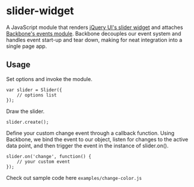 # slider-widget

A JavaScript module that renders [jQuery UI's slider widget](https://jqueryui.com/slider/) and attaches [Backbone's events module](http://backbonejs.org/#Events). Backbone decouples our event system and handles event start-up and tear down, making for neat integration into a single page app.

## Usage

Set options and invoke the module.

	var slider = Slider({
		// options list
	});

Draw the slider.

	slider.create();

Define your custom change event through a callback function. Using Backbone, we bind the event to our object, listen for changes to the active data point, and then trigger the event in the instance of slider.on().

	slider.on('change', function() {
		// your custom event
	});

Check out sample code here `examples/change-color.js`